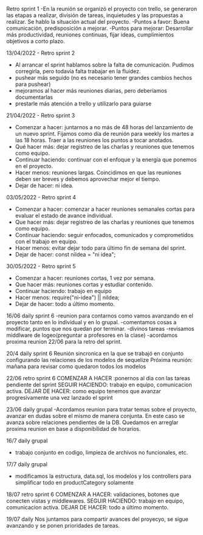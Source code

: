 Retro sprint 1
-En la reunión se organizó el proyecto con trello, se generaron las etapas a realizar, división de tareas, inquietudes y las propuestas a realizar.  Se hablo la situación actual del proyecto.
-Puntos a favor: Buena comunicación, predisposición a mejorar.
-Puntos para mejorar: Desarrollar más productividad, reuniones continuas, fijar ideas, cumplimientos objetivos a corto plazo.


13/04/2022 - Retro sprint 2
- Al arrancar el sprint hablamos sobre la falta de comunicación. Pudimos corregirla, pero todavía falta trabajar en la fluidez.
- pushear más seguido (no es necesario tener grandes cambios hechos para pushear)
- mejoramos al hacer más reuniones diarias, pero deberíamos documentarlas
- prestarle más atención a trello y utilizarlo para guiarse


21/04/2022 - Retro sprint 3 
- Comenzar a hacer: juntarnos a no más de 48 horas del lanzamiento de un nuevo sprint.
Fijamos como día de reunión para weekly los martes a las 18 horas.
Traer a las reuniones los puntos a tocar anotados.
- Qué hacer más: dejar registreo de las charlas y reuniones que tenemos como equipo.
- Continuar haciendo: continuar con el enfoque y la energía que ponemos en el proyecto.
- Hacer menos: reuniones largas. Coincidimos en que las reuniones deben ser breves y debemos aprovechar mejor el tiempo.
- Dejar de hacer: ni idea.


03/05/2022 - Retro sprint 4
- Comenzar a hacer: comenzar a hacer reuniones semanales cortas para evaluar el estado de avance individual.
- Que hacer más: dejar registreo de las charlas y reuniones que tenemos como equipo.
- Continuar haciendo: seguir enfocados, comunicados y comprometidos con el trabajo en equipo.
- Hacer menos: evitar dejar todo para último fin de semana del sprint.
- Dejar de hacer: const niIdea = "ni idea";


30/05/2022 - Retro sprint 5
- Comenzar a hacer: reuniones cortas, 1 vez por semana.
- Que hacer más: reuniones cortas y estudiar contenido.
- Continuar haciendo: trabajo en equipo
- Hacer menos: require("ni-idea") || niIdea;
- Dejar de hacer: todo a último momento.

16/06 daily sprint 6
-reunion para contarnos como vamos avanzando en el proyecto tanto en lo individual y en lo grupal. 
-comentamos cosas a modificar, puntos que nos quedan por terminar.
-divinos tareas
-revisamos middlware de logeo(preguntar a profesores en la clase)
-acordamos proxima reunion 22/06 para la retro del sprint.

20/4 daily sprint 6
Reunión sincronica en la que se trabajó en conjunto configurando las relaciones de los modelos de sequelize
Próxima reunión: mañana para revisar como quedaron todos los modelos


22/06 retro sprint 6
COMENZAR A HACER :ponernos al dia con las tareas pendiente del sprint
SEGUIR HACIENDO: trabajo en equipo, comunicacion activa. 
DEJAR DE HACER: como equipo tenemos que avanzar progresivamente una vez lanzado el sprint  

23/06 daily grupal
-Acordamos reunion para tratar temas sobre el proyecto, avanzar en dudas sobre el mismo de manera conjunta. En este caso se avanza sobre relaciones pendientes de la DB. Quedamos en arreglar proxima reunion en base a disponibilidad de horarios.

16/7 daily grupal
- trabajo conjunto en codigo, limpieza de archivos no funcionales, etc.

17/7 daily grupal
- modificamos la estructura, data.sql, los modelos y los controllers para simplificar todo en productCategory solamente

18/07 retro sprint 6
COMENZAR A HACER: validaciones, botones que conecten vistas y middlewares.
SEGUIR HACIENDO: trabajo en equipo, comunicacion activa. 
DEJAR DE HACER: todo a último momento.



19/07 daily 
Nos juntamos para compartir avances del proyecyo, se sigue avanzando y se ponen prioridades de tareas.